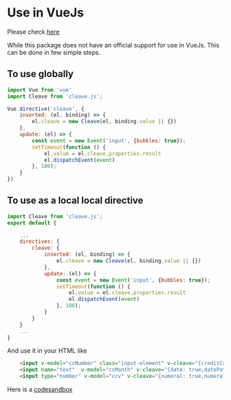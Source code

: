 # Use in VueJs
Please check [here](https://github.com/nosir/cleave.js/issues/341)

While this package does not have an official support for use in VueJs. This can be done in few simple steps.

## To use globally

```js
import Vue from 'vue'
import Cleave from 'cleave.js';

Vue.directive('cleave', {
    inserted: (el, binding) => {
        el.cleave = new Cleave(el, binding.value || {})
    },
    update: (el) => {
        const event = new Event('input', {bubbles: true});
        setTimeout(function () {
            el.value = el.cleave.properties.result
            el.dispatchEvent(event)
        }, 100);
    }
})
```

## To use as a local local directive

```js
import Cleave from 'cleave.js';
export default {

    ...
    directives: {
        cleave: {
            inserted: (el, binding) => {
                el.cleave = new Cleave(el, binding.value || {})
            },
            update: (el) => {
                const event = new Event('input', {bubbles: true});
                setTimeout(function () {
                    el.value = el.cleave.properties.result
                    el.dispatchEvent(event)
                }, 100);
            }
        }
    }
    ...
}
```

And use it in your HTML like

```html
    <input v-model="ccNumber" class="input-element" v-cleave="{creditCard: true, onCreditCardTypeChanged : cardChanged}">                      
    <input name="text"  v-model="ccMonth" v-cleave="{date: true,datePattern: ['m']}">             
    <input type="number" v-model="ccv" v-cleave="{numeral: true,numeralPositiveOnly: true,numeralIntegerScale: 3}">           
```

Here is a [codesandbox](https://codesandbox.io/s/cleave-js-vue-integration-qmw28)
